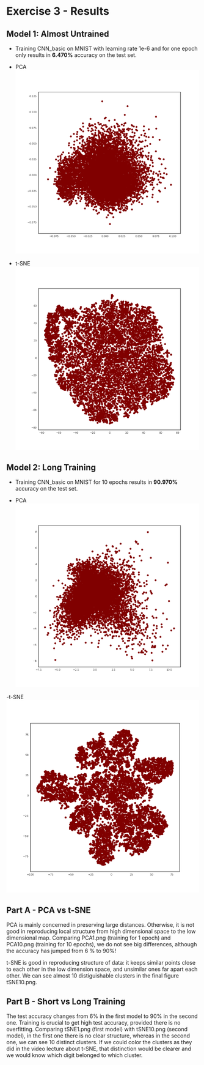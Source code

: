 # Exercise 3 - Results

## Model 1: Almost Untrained 
- Training CNN_basic on MNIST with learning rate 1e-6 and for one epoch only results in **6.470%** accuracy on the test set.

- PCA
![PCA](https://raw.githubusercontent.com/Aleman778/Deep-Learning/master/exercises/exercise3/PCA1.png)

- t-SNE
![tSNE](https://raw.githubusercontent.com/Aleman778/Deep-Learning/master/exercises/exercise3/tSNE1.png)

## Model 2: Long Training
- Training CNN_basic on MNIST for 10 epochs results in **90.970%** accuracy on the test set.

- PCA
![PCA](https://raw.githubusercontent.com/Aleman778/Deep-Learning/master/exercises/exercise3/PCA10.png)

-t-SNE
![tSNE](https://raw.githubusercontent.com/Aleman778/Deep-Learning/master/exercises/exercise3/tSNE10.png)


## Part A - PCA vs t-SNE
PCA is mainly concerned in preserving large distances. Otherwise, it is not good in reproducing local structure from high dimensional space to the low dimensional map. Comparing PCA1.png (training for 1 epoch) and PCA10.png (training for 10 epochs), we do not see big differences, although the accuracy has jumped from 6 % to 90%!

t-SNE is good in reproducing structure of data: it keeps similar points close to each other in the low dimension space, and unsimilar ones far apart each other. We can see almost 10 distiguishable clusters in the final figure tSNE10.png.

## Part B - Short vs Long Training
The test accuracy changes from 6% in the first model to 90% in the second one. Training is crucial to get high test accuracy, provided there is no overfitting. Comparing tSNE1.png (first model) with tSNE10.png (second model), in the first one there is no clear structure, whereas in the second one, we can see 10 distinct clusters. If we could color the clusters as they did in the video lecture about t-SNE, that distinction would be clearer and we would know which digit belonged to which cluster.


